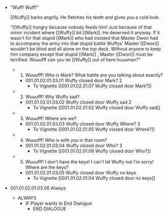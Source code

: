 - "Wuff! Wuff!"
  
  [[Wuffy]] barks angrily. He fletches his teeth and gives you a cold look.
  
  "[[Wuffy]] hungry because nobody feeds him! Just because of that minor incident where [[Wuffy]] bit [[Mark]]. He deserved it anyway. If it wasn't for that stupid [[Mark]] who had insisted that Master Dwori had to accompany the army into that stupid battle Wuffys' Master [[Dwori]] wouldn't be blind and all alone on the top deck.  Without anyone to keep him company except that stupid [[Mark]] , Master [[Dwori]] must be terrified. Wuuufff can you let [[Wuffy]] out of here huuuman?"
	- 1. Wuuufff! Who is Mark? What battle are you talking about exactly?
		- 001.01.02.01.03.01 Wuffy closed door Mark? 2
			- To Vignette [[001.01.02.01.07 Wuffy closed door Mark?]]
	- 2. Wuuufff! Why Wuffy sad?
		- 001.01.02.01.03.02 Wuffy closed door Wuffy sad 2
			- To Vignette [[001.01.02.01.02 Wuffy closed door Wuffy sad]]
	- 3. Wuuufff! Where are we?
		- 001.01.02.01.03.03 Wuffy closed door Wuffy Where? 3
			- To Vignette [[001.01.02.01.05 Wuffy closed door Where?]]
	- 4. Wuuufff! Who is with you in that room?
		- 001.01.02.01.03.04 Wuffy closed door Who? 3
			- To Vignette [[001.01.02.01.06 Wuffy closed door Who?]]
	- 5. Wuuufff! I don't have the keys! I can't let Wuffy out I'm sorry! Where are the keys?
		- 001.01.02.01.03.05 Wuffy closed door Wuffy no keys
			- To Vignette [[001.01.02.01.04 Wuffy closed door no keys]]
- 001.01.02.01.03.06 Always
	- ALWAYS
		- IF Player wants to End Dialogue
			- END DIALOGUE